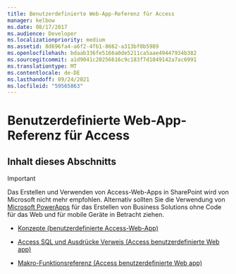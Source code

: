 ```yaml
---
title: Benutzerdefinierte Web-App-Referenz für Access
manager: kelbow
ms.date: 08/17/2017
ms.audience: Developer
ms.localizationpriority: medium
ms.assetid: 8d696fa4-a6f2-4fb1-8662-a313bf0b5989
ms.openlocfilehash: bdaab336fe5166a0de5211ca5aae49447934b382
ms.sourcegitcommit: a1d9041c20256616c9c183f7d1049142a7ac6991
ms.translationtype: MT
ms.contentlocale: de-DE
ms.lasthandoff: 09/24/2021
ms.locfileid: "59565863"
---
```

# <a name="access-custom-web-app-reference"></a>Benutzerdefinierte Web-App-Referenz für Access

## <a name="in-this-section"></a>Inhalt dieses Abschnitts

> [!IMPORTANT]
> Das Erstellen und Verwenden von Access-Web-Apps in SharePoint wird von Microsoft nicht mehr empfohlen. Alternativ sollten Sie die Verwendung von [Microsoft PowerApps](https://powerapps.microsoft.com/en-us/) für das Erstellen von Business Solutions ohne Code für das Web und für mobile Geräte in Betracht ziehen. 
  
- [Konzepte (benutzerdefinierte Access-Web-App)](concepts-access-custom-web-app.md)
    
- [Access SQL und Ausdrücke Verweis (Access benutzerdefinierte Web app)](access-sql-and-expressions-reference-access-custom-web-app.md)
    
- [Makro-Funktionsreferenz (Access benutzerdefinierte Web app)](macro-function-reference-access-custom-web-app.md)
    


